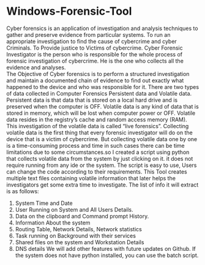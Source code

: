 # Windows-Forensic-Tool
 Cyber forensics is an application of investigation and analysis techniques to gather and preserve evidence from particular systems.  To run an appropriate investigation to find the cause of cybercrime and cyber Criminals. To Provide justice to Victims of cybercrime.
 Cyber Forensic Investigator is the person who is responsible for the whole process of forensic investigation of cybercrime. He is the one who collects all the evidence and analyses.  
 The Objective of Cyber forensics is to perform a structured investigation and maintain a documented chain of evidence to find out exactly what happened to the device and who was responsible for it.
There are two types of data collected in Computer Forensics Persistent data and Volatile data. Persistent data is that data that is stored on a local hard drive and is preserved when the computer is OFF. Volatile data is any kind of data that is stored in memory, which will be lost when computer power or OFF. Volatile data resides in the registry’s cache and random access memory (RAM). This investigation of the volatile data is called “live forensics”.
Collecting volatile data is the first thing that every forensic investigator will do on the device that is a victim of cybercrime. But collecting volatile data one by one is a time-consuming process and time in such cases there can be time limitations due to some circumstances.so I created a script using python that collects volatile data from the system by just clicking on it. it does not require running from any ide or the system. The script is easy to use, Users can change the code according to their requirements.
This Tool creates multiple text files containing volatile information that later helps the investigators get some extra time to investigate. The list of info it will extract is as follows:
1. System Time and Date
2. User Running on System and All Users Details.
3. Data on the clipboard and Command prompt History.
4. Information About the system
5. Routing Table, Network Details, Network statistics
6. Task running on Background with their services
7. Shared files on the system and Workstation Details
8. DNS details
We will add other features with future updates on Github. If the system does not have python installed, you can use the batch script. 
